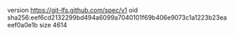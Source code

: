version https://git-lfs.github.com/spec/v1
oid sha256:eef6cd2132299bd494a6099a7040101f69b406e9073c1a1223b23eaeef0a0e1b
size 4614
